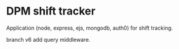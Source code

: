 # DPM shift tracker
Application (node, express, ejs, mongodb, auth0) for shift tracking.

branch v6 add query middleware.
